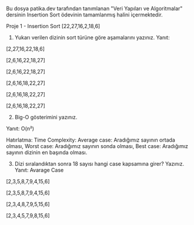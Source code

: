 Bu dosya patika.dev tarafından tanımlanan "Veri Yapıları ve Algoritmalar" dersinin Insertion Sort ödevinin tamamlanmış halini içermektedir.

Proje 1 - Insertion Sort 
[22,27,16,2,18,6]

1. Yukarı verilen dizinin sort türüne göre aşamalarını yazınız.
Yanıt:

[2,27,16,22,18,6]

[2,6,16,22,18,27]

[2,6,16,22,18,27]

[2,6,16,18,22,27]

[2,6,16,18,22,27]

[2,6,16,18,22,27]

2. Big-O gösterimini yazınız.

Yanıt: O(n²)

Hatırlatma: Time Complexity: Average case: Aradığımız sayının ortada olması,
Worst case: Aradığımız sayının sonda olması, 
Best case: Aradığımız sayının dizinin en başında olması.

3. Dizi sıralandıktan sonra 18 sayısı hangi case kapsamına girer? Yazınız.
Yanıt: Avarage Case

[2,3,5,8,7,9,4,15,6]

[2,3,5,8,7,9,4,15,6]

[2,3,4,8,7,9,5,15,6]

[2,3,4,5,7,9,8,15,6]

